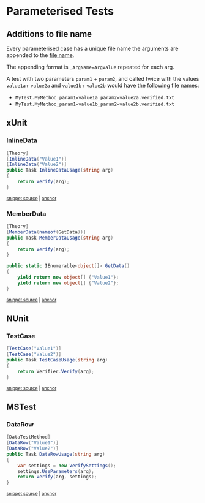 <!--
GENERATED FILE - DO NOT EDIT
This file was generated by [MarkdownSnippets](https://github.com/SimonCropp/MarkdownSnippets).
Source File: /docs/mdsource/parameterised.source.md
To change this file edit the source file and then run MarkdownSnippets.
-->

# Parameterised Tests

## Additions to file name

Every parameterised case has a unique file name the arguments are appended to the [file name](/docs/naming.md).

The appending format is `_ArgName=ArgValue` repeated for each arg. 

A test with two parameters `param1` + `param2`, and called twice with the values `value1a`+ `value2a` and `value1b`+ `value2b` would have the following file names:

  * `MyTest.MyMethod_param1=value1a_param2=value2a.verified.txt`
  * `MyTest.MyMethod_param1=value1b_param2=value2b.verified.txt`


## xUnit


### InlineData

<!-- snippet: xunitInlineData -->
<a id='snippet-xunitinlinedata'/></a>
```cs
[Theory]
[InlineData("Value1")]
[InlineData("Value2")]
public Task InlineDataUsage(string arg)
{
    return Verify(arg);
}
```
<sup><a href='/src/Verify.Xunit.Tests/Snippets/ParametersSample.cs#L11-L19' title='File snippet `xunitinlinedata` was extracted from'>snippet source</a> | <a href='#snippet-xunitinlinedata' title='Navigate to start of snippet `xunitinlinedata`'>anchor</a></sup>
<!-- endsnippet -->


### MemberData

<!-- snippet: xunitMemberData -->
<a id='snippet-xunitmemberdata'/></a>
```cs
[Theory]
[MemberData(nameof(GetData))]
public Task MemberDataUsage(string arg)
{
    return Verify(arg);
}

public static IEnumerable<object[]> GetData()
{
    yield return new object[] {"Value1"};
    yield return new object[] {"Value2"};
}
```
<sup><a href='/src/Verify.Xunit.Tests/Snippets/ParametersSample.cs#L21-L34' title='File snippet `xunitmemberdata` was extracted from'>snippet source</a> | <a href='#snippet-xunitmemberdata' title='Navigate to start of snippet `xunitmemberdata`'>anchor</a></sup>
<!-- endsnippet -->


## NUnit


### TestCase

<!-- snippet: NUnitTestCase -->
<a id='snippet-nunittestcase'/></a>
```cs
[TestCase("Value1")]
[TestCase("Value2")]
public Task TestCaseUsage(string arg)
{
    return Verifier.Verify(arg);
}
```
<sup><a href='/src/Verify.NUnit.Tests/Snippets/ParametersSample.cs#L8-L15' title='File snippet `nunittestcase` was extracted from'>snippet source</a> | <a href='#snippet-nunittestcase' title='Navigate to start of snippet `nunittestcase`'>anchor</a></sup>
<!-- endsnippet -->


## MSTest


### DataRow

<!-- snippet: MSTestDataRow -->
<a id='snippet-mstestdatarow'/></a>
```cs
[DataTestMethod]
[DataRow("Value1")]
[DataRow("Value2")]
public Task DataRowUsage(string arg)
{
    var settings = new VerifySettings();
    settings.UseParameters(arg);
    return Verify(arg, settings);
}
```
<sup><a href='/src/Verify.MSTest.Tests/Snippets/ParametersSample.cs#L10-L20' title='File snippet `mstestdatarow` was extracted from'>snippet source</a> | <a href='#snippet-mstestdatarow' title='Navigate to start of snippet `mstestdatarow`'>anchor</a></sup>
<!-- endsnippet -->
